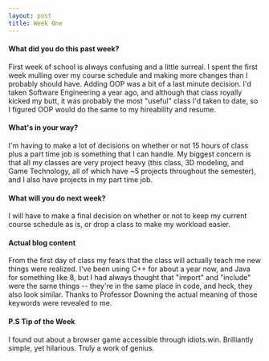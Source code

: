 ```yaml
---
layout: post
title: Week One
---
```


#### What did you do this past week?

First week of school is always confusing and a little surreal. I spent the first week mulling over my course schedule and making more changes than I probably should have. Adding OOP was a bit of a last minute decision. I'd taken Software Engineering a year ago, and although that class royally kicked my butt, it was probably the most "useful" class I'd taken to date, so I figured OOP would do the same to my hireability and resume.

#### What's in your way?

I'm having to make a lot of decisions on whether or not 15 hours of class plus a part time job is something that I can handle. My biggest concern is that all my classes are very project heavy (this class, 3D modeling, and Game Technology, all of which have ~5 projects throughout the semester), and I also have projects in my part time job.

#### What will you do next week?
I will have to make a final decision on whether or not to keep my current course schedule as is, or drop a class to make my workload easier.

#### Actual blog content

From the first day of class my fears that the class will actually teach me new things were realized. I've been using C++ for about a year now, and Java for something like 8, but I had always thought that "import" and "include" were the same things -- they're in the same place in code, and heck, they also look similar. Thanks to Professor Downing the actual meaning of those keywords were revealed to me. 

#### P.S Tip of the Week
I found out about a browser game accessible through idiots.win. Brilliantly simple, yet hilarious. Truly a work of genius.

